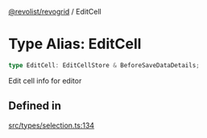 [@revolist/revogrid](README.md) / EditCell

# Type Alias: EditCell

```ts
type EditCell: EditCellStore & BeforeSaveDataDetails;
```

Edit cell info for editor

## Defined in

[src/types/selection.ts:134](https://github.com/revolist/revogrid/blob/b6cbd022f95d7e046d6bc88abeaf01a3bc067577/src/types/selection.ts#L134)
